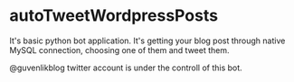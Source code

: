 # autoTweetWordpressPosts
It's basic python bot application. It's getting your blog post through native MySQL connection, choosing one of them and tweet them.

@guvenlikblog twitter account is under the controll of this bot.
